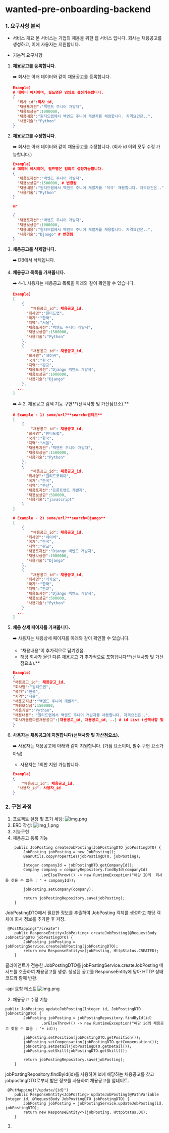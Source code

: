 # wanted-pre-onboarding-backend

### 1. 요구사항 분석
- 서비스 개요
본 서비스는 기업의 채용을 위한 웹 서비스 입니다.
회사는 채용공고를 생성하고, 이에 사용자는 지원합니다.

- 기능적 요구사항
1. **채용공고를 등록합니다.**

    <aside>
    ➡️ 회사는 아래 데이터와 같이 채용공고를 등록합니다.

    </aside>

    ```json
    Example)
    # 데이터 예시이며, 필드명은 임의로 설정가능합니다.
    {
      "회사_id":회사_id,
      "채용포지션":"백엔드 주니어 개발자",
      "채용보상금":1000000,
      "채용내용":"원티드랩에서 백엔드 주니어 개발자를 채용합니다. 자격요건은..",
      "사용기술":"Python"
    }
    ```

2. **채용공고를 수정합니다.**

    <aside>
    ➡️ 회사는 아래 데이터와 같이 채용공고를 수정합니다. (회사 id 이외 모두 수정 가능합니다.)

    </aside>

    ```json
    Example)
    # 데이터 예시이며, 필드명은 임의로 설정가능합니다.
    {
      "채용포지션":"백엔드 주니어 개발자",
      "채용보상금":1500000, # 변경됨
      "채용내용":"원티드랩에서 백엔드 주니어 개발자를 '적극' 채용합니다. 자격요건은..", # 변경됨
      "사용기술":"Python"
    }
    
    or
    
    {
      "채용포지션":"백엔드 주니어 개발자",
      "채용보상금":1000000,
      "채용내용":"원티드랩에서 백엔드 주니어 개발자를 채용합니다. 자격요건은..",
      "사용기술":"Django" # 변경됨
    }
    ```

3. **채용공고를 삭제합니다.**

    <aside>
    ➡️ DB에서 삭제됩니다.

    </aside>

4. **채용공고 목록을 가져옵니다.**

    <aside>
    ➡️ 4-1. 사용자는 채용공고 목록을 아래와 같이 확인할 수 있습니다.

    </aside>

    ```json
    Example)
    [
    	{
    		"채용공고_id": 채용공고_id,
    	  "회사명":"원티드랩",
    	  "국가":"한국",
    	  "지역":"서울",
    	  "채용포지션":"백엔드 주니어 개발자",
    	  "채용보상금":1500000,
    	  "사용기술":"Python"
    	},
    	{
    		"채용공고_id": 채용공고_id,
    	  "회사명":"네이버",
    	  "국가":"한국",
    	  "지역":"판교",
    	  "채용포지션":"Django 백엔드 개발자",
    	  "채용보상금":1000000,
    	  "사용기술":"Django"
    	},
      ...
    ]
    ```

    <aside>
    ➡️ 4-2. 채용공고 검색 기능 구현**(선택사항 및 가산점요소).**

    </aside>

    ```json
    # Example - 1) some/url?**search=원티드**
    [
    	{
    		"채용공고_id": 채용공고_id,
    	  "회사명":"원티드랩",
    	  "국가":"한국",
    	  "지역":"서울",
    	  "채용포지션":"백엔드 주니어 개발자",
    	  "채용보상금":1500000,
    	  "사용기술":"Python"
    	},
    	{
    		"채용공고_id": 채용공고_id,
    	  "회사명":"원티드코리아",
    	  "국가":"한국",
    	  "지역":"부산",
    	  "채용포지션":"프론트엔드 개발자",
    	  "채용보상금":500000,
    	  "사용기술":"javascript"
    	}
    ]
    
    # Example - 2) some/url?**search=Django**
    [
    	{
    		"채용공고_id": 채용공고_id,
    	  "회사명":"네이버",
    	  "국가":"한국",
    	  "지역":"판교",
    	  "채용포지션":"Django 백엔드 개발자",
    	  "채용보상금":1000000,
    	  "사용기술":"Django"
    	},
    	{
    		"채용공고_id": 채용공고_id,
    	  "회사명":"카카오",
    	  "국가":"한국",
    	  "지역":"판교",
    	  "채용포지션":"Django 백엔드 개발자",
    	  "채용보상금":500000,
    	  "사용기술":"Python"
    	}
      ...
    ]
    ```

5. **채용 상세 페이지를 가져옵니다.**

    <aside>
    ➡️ 사용자는 채용상세 페이지를 아래와 같이 확인할 수 있습니다.

    - “채용내용”이 추가적으로 담겨있음.
    - 해당 회사가 올린 다른 채용공고 가 추가적으로 포함됩니다**(선택사항 및 가산점요소).**
    </aside>

    ```json
    Example)
    {
    "채용공고_id": 채용공고_id,
    "회사명":"원티드랩",
    "국가":"한국",
    "지역":"서울",
    "채용포지션":"백엔드 주니어 개발자",
    "채용보상금":1500000,
    "사용기술":"Python",
    "채용내용": "원티드랩에서 백엔드 주니어 개발자를 채용합니다. 자격요건은..",
    "회사가올린다른채용공고":[채용공고_id, 채용공고_id, ..] # id List (선택사항 및 가산점요소).
    }
    ```

6. **사용자는 채용공고에 지원합니다(선택사항 및 가산점요소).**

    <aside>
    ➡️ 사용자는 채용공고에 아래와 같이 지원합니다. (가점 요소이며, 필수 구현 요소가 아님)

    - 사용자는 1회만 지원 가능합니다.
    </aside>

    ```json
    Example)
    {
    	"채용공고_id": 채용공고_id,
      "사용자_id": 사용자_id
    }
    ```

### 2. 구현 과정
1. 프로젝트 설정 및 초기 세팅:
![img.png](spring_initializ_img.png)
2. ERD 작성:
![img_1.png](erd.png)
3. 기능구현
1. 채용공고 등록 기능
```agsl
    public JobPosting createJobPosting(JobPostingDTO jobPostingDTO) {
        JobPosting jobPosting = new JobPosting();
        BeanUtils.copyProperties(jobPostingDTO, jobPosting);

        Integer companyId = jobPostingDTO.getCompanyId();
        Company company = companyRepository.findById(companyId)
                .orElseThrow(() -> new RuntimeException("해당 ID의  회사를 찾을 수 없음 : " + companyId));

        jobPosting.setCompany(company);

        return jobPostingRepository.save(jobPosting);
    }
```
JobPostingDTO에서 필요한 정보를 추출하여 JobPosting 객체를 생성하고 해당 객체에 회사 정보를 추가한 후 저장.

```agsl
 @PostMapping("/create")
    public ResponseEntity<JobPosting> createJobPosting(@RequestBody JobPostingDTO jobPostingDTO) {
        JobPosting jobPosting = jobPostingService.createJobPosting(jobPostingDTO);
        return new ResponseEntity<>(jobPosting, HttpStatus.CREATED);
    }
```
클라이언트가 전송한 JobPostingDTO를 jobPostingService.createJobPosting 메서드를 호출하여 채용공고를 생성. 생성된 공고를 ResponseEntity에 담아 HTTP 상태코드와 함께 반환.

-api 요청 테스트
![img.png](img.png)

2. 채용공고 수정 기능
```agsl
public JobPosting updateJobPosting(Integer id, JobPostingDTO jobPostingDTO) {
        JobPosting jobPosting = jobPostingRepository.findById(id)
                .orElseThrow(() -> new RuntimeException("해당 id의 채용공고 찾을 수 없음 : "+ id));

        jobPosting.setPosition(jobPostingDTO.getPosition());
        jobPosting.setCompensation(jobPostingDTO.getCompensation());
        jobPosting.setDetail(jobPostingDTO.getDetail());
        jobPosting.setSkill(jobPostingDTO.getSkill());

        return jobPostingRepository.save(jobPosting);
    }
```
jobPostingRepository.findById(id)를 사용하여 id에 해당하는 채용공고를 찾고 jobpostingDTO로부터 받은 정보를 사용하여 채용공고를 업데이트.

```agsl
 @PutMapping("/update/{id}")
    public ResponseEntity<JobPosting> updateJobPosting(@PathVariable Integer id, @RequestBody JobPostingDTO jobPostingDTO) {
        JobPosting jobPosting = jobPostingService.updateJobPosting(id, jobPostingDTO);
        return new ResponseEntity<>(jobPosting, HttpStatus.OK);
    }
```

3. 